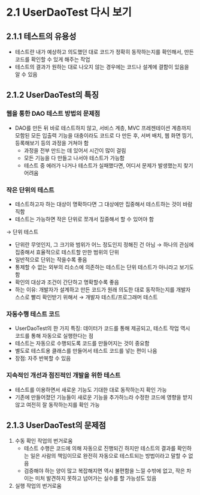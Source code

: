 2.1 UserDaoTest 다시 보기
=
## 2.1.1 테스트의 유용성
- 테스트란 내가 예상하고 의도했던 대로 코드가 정확히 동작하는지를 확인해서, 만든 코드를 확인할 수 있게 해주는 작업
- 테스트의 결과가 원하는 대로 나오지 않는 경우에는 코드나 설계에 결함이 있음을 알 수 있음

## 2.1.2 UserDaoTest의 특징
### 웹을 통한 DAO 테스트 방법의 문제점
- DAO를 만든 뒤 바로 테스트하지 않고, 서비스 계층, MVC 프레젠테이션 계층까지 모함된 모든 입출력 기능을 대충이라도 코드로 다 만든 후, 서버 배치, 웹 화면 띙기, 등록해보기 등의 과정을 거쳐야 함
  - 과정을 전부 만드는 데 있어서 시간이 많이 걸림
  - 모든 기능을 다 만들고 나서야 테스트가 가능함
  - 테스트 중 에러가 나거나 테스트가 실패했다면, 어디서 문제가 발생했는지 찾기 어려움

### 작은 단위의 테스트
- 테스트하고자 하는 대상이 명확하다면 그 대상에만 집중해서 테스트하는 것이 바람직함
- 테스트는 가능하면 작은 단위로 쪼개서 집중해서 할 수 있어야 함

&rarr; 단위 테스트
- 단위란 무엇인지, 그 크기와 범위가 어느 정도인지 정해진 건 아님 &rarr; 하나의 관심에 집중해서 효율적으로 테스트할 만한 범위의 단위
- 일반적으로 단위는 작을수록 좋음
- 통제할 수 없는 외부의 리소스에 의존하는 테스트는 단위 테스트가 아니라고 보기도 함
- 확인의 대상과 조건이 간단하고 명확할수록 좋음
- 하는 이유: 개발자가 설계하고 만든 코드가 원래 의도한 대로 동작하는지를 개발자 스스로 빨리 확인받기 위해서 &rarr; 개발자 테스트/프로그래머 테스트

### 자동수행 테스트 코드
- UserDaoTest의 한 가지 특징: 데이터가 코드를 통해 제공되고, 테스트 작업 역시 코드를 통해 자동으로 실행한다는 점
- 테스트는 자동으로 수행되도록 코드를 만들어지는 것이 중요함
- 별도로 테스트용 클래스를 만들어서 테스트 코드를 넣는 편이 나음
- 장점: 자주 반복할 수 있음

### 지속적인 개선과 점진적인 개발을 위한 테스트
- 테스트를 이용하면서 새로운 기능도 기대한 대로 동작하는지 확인 가능
- 기존에 만들어졌던 기능들이 새로운 기능을 추가하느라 수정한 코드에 영향을 받지 않고 여전히 잘 동작하는지를 확인 가능

## 2.1.3 UserDaoTest의 문제점
1. 수동 확인 작업의 번거로움
   - 테스트 수행은 코드에 의해 자동으로 진행되긴 하지만 테스트의 결과를 확인하는 일은 사람의 책임이므로 완전히 자동으로 테스트되는 방법이라고 말할 수 없음
   - 검증해야 하는 양이 많고 복잡해지면 역시 불편함을 느낄 수밖에 없고, 작은 차이는 미처 발견하지 못하고 넘어가는 실수를 할 가능성도 있음
2. 실행 작업의 번거로움